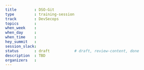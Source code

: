 ```yaml
---
title        : DSO-Git
type         : training-session
track        : DevSecops
topics       : 
when_week    : 
when_day     : 
when_time    : 
hey_summit   : 
session_slack:
status       : draft           # draft, review-content, done
description  : TBD
organizers   : 
---
```


### 
